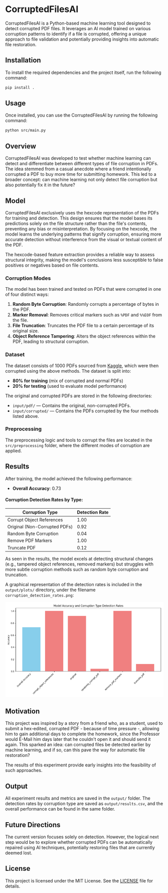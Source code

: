 # CorruptedFilesAI

CorruptedFilesAI is a Python-based machine learning tool designed to detect corrupted PDF files. It leverages an AI model trained on various corruption patterns to identify if a file is corrupted, offering a unique approach to file validation and potentially providing insights into automatic file restoration.

## Installation

To install the required dependencies and the project itself, run the following command:

```bash
pip install .
```

## Usage

Once installed, you can use the CorruptedFilesAI by running the following command:

```bash
python src/main.py
```

## Overview

CorruptedFilesAI was developed to test whether machine learning can detect and differentiate between different types of file corruption in PDFs. The idea stemmed from a casual anecdote where a friend intentionally corrupted a PDF to buy more time for submitting homework. This led to a broader concept: can machine learning not only detect file corruption but also potentially fix it in the future?

## Model

CorruptedFilesAI exclusively uses the hexcode representation of the PDFs for training and detection. This design ensures that the model bases its predictions solely on the file structure rather than the file's contents, preventing any bias or misinterpretation. By focusing on the hexcode, the model learns the underlying patterns that signify corruption, ensuring more accurate detection without interference from the visual or textual content of the PDF.

The hexcode-based feature extraction provides a reliable way to assess structural integrity, making the model's conclusions less susceptible to false positives or negatives based on file contents.

### Corruption Modes

The model has been trained and tested on PDFs that were corrupted in one of four distinct ways:

1. **Random Byte Corruption**: Randomly corrupts a percentage of bytes in the PDF.
2. **Marker Removal**: Removes critical markers such as `%PDF` and `%%EOF` from the file.
3. **File Truncation**: Truncates the PDF file to a certain percentage of its original size.
4. **Object Reference Tampering**: Alters the object references within the PDF, leading to structural corruption.

### Dataset

The dataset consists of 1000 PDFs sourced from [Kaggle](https://www.kaggle.com), which were then corrupted using the above methods. The dataset is split into:

- **80% for training** (mix of corrupted and normal PDFs)
- **20% for testing** (used to evaluate model performance)

The original and corrupted PDFs are stored in the following directories:

- `input/pdf/` — Contains the original, non-corrupted PDFs.
- `input/corrupted/` — Contains the PDFs corrupted by the four methods listed above.

### Preprocessing

The preprocessing logic and tools to corrupt the files are located in the `src/preprocessing` folder, where the different modes of corruption are applied.

## Results

After training, the model achieved the following performance:

- **Overall Accuracy**: 0.73

#### Corruption Detection Rates by Type:

| Corruption Type               | Detection Rate |
| ----------------------------- | -------------- |
| Corrupt Object References     | 1.00           |
| Original (Non-Corrupted PDFs) | 0.92           |
| Random Byte Corruption        | 0.04           |
| Remove PDF Markers            | 1.00           |
| Truncate PDF                  | 0.12           |

As seen in the results, the model excels at detecting structural changes (e.g., tampered object references, removed markers) but struggles with more subtle corruption methods such as random byte corruption and truncation.

A graphical representation of the detection rates is included in the `output/plots/` directory, under the filename `corruption_detection_rates.png`:

![Detection Rates](output/plots/corruption_detection_rates.png)

## Motivation

This project was inspired by a story from a friend who, as a student, used to submit a hex-edited, corrupted PDF - because of time pressure -, allowing him to gain additional days to complete the homework, since the Professor would E-Mail him days later that he couldn't open it and should send it again. This sparked an idea: can corrupted files be detected earlier by machine learning, and if so, can this pave the way for automatic file restoration?

The results of this experiment provide early insights into the feasibility of such approaches.

## Output

All experiment results and metrics are saved in the `output/` folder. The detection rates by corruption type are saved as `output/results.csv`, and the overall performance can be found in the same folder.

## Future Directions

The current version focuses solely on detection. However, the logical next step would be to explore whether corrupted PDFs can be automatically repaired using AI techniques, potentially restoring files that are currently deemed lost.

## License

This project is licensed under the MIT License. See the [LICENSE](LICENSE) file for details.
